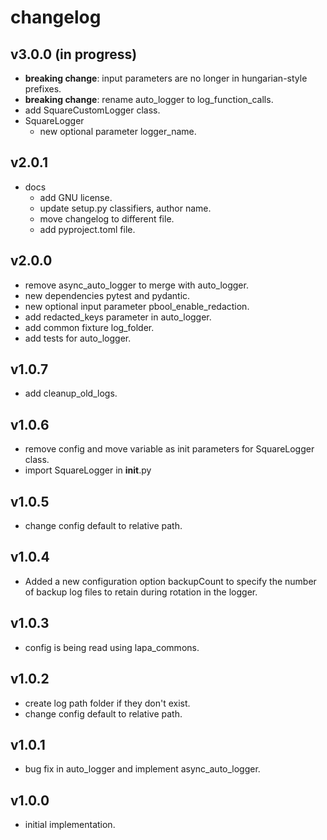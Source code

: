 # changelog

## v3.0.0 (in progress)

- **breaking change**: input parameters are no longer in hungarian-style prefixes.
- **breaking change**: rename auto_logger to log_function_calls.
- add SquareCustomLogger class.
- SquareLogger
    - new optional parameter logger_name.

## v2.0.1

- docs
    - add GNU license.
    - update setup.py classifiers, author name.
    - move changelog to different file.
    - add pyproject.toml file.

## v2.0.0

- remove async_auto_logger to merge with auto_logger.
- new dependencies pytest and pydantic.
- new optional input parameter pbool_enable_redaction.
- add redacted_keys parameter in auto_logger.
- add common fixture log_folder.
- add tests for auto_logger.

## v1.0.7

- add cleanup_old_logs.

## v1.0.6

- remove config and move variable as init parameters for SquareLogger class.
- import SquareLogger in __init__.py

## v1.0.5

- change config default to relative path.

## v1.0.4

- Added a new configuration option backupCount to specify the number of backup log files to retain during rotation in
  the logger.

## v1.0.3

- config is being read using lapa_commons.

## v1.0.2

- create log path folder if they don't exist.
- change config default to relative path.

## v1.0.1

- bug fix in auto_logger and implement async_auto_logger.

## v1.0.0

- initial implementation.